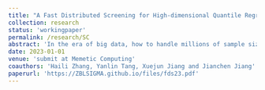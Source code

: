 ```yaml
---
title: "A Fast Distributed Screening for High-dimensional Quantile Regression"
collection: research
status: 'workingpaper'
permalink: /research/SC
abstract: 'In the era of big data, how to handle millions of sample sizes and hundreds of variables with limited memory constraints and perform variable selection is a research problem that needs to be solved. A naive divide-and-conquer approach to solve this problem is to split  the whole data into $L$ parts and run each part separately on $L$ machines, aggregating the results from all machines by averaging, and finally obtaining the selected variables. However, this tends to select more noisy variables, and the false discovery rate may not be well controlled. In this paper, we propose a data-driven screening method for high-dimensional quantile regression in distributed data to improve the method. When the number of variables is diverging, we demonstrate that the probability of selecting the true variables by this screening method tends to 1,  which can effectively reduce the dimensionality and greatly improve the computational efficiency of high-dimensional quantile regression. In addition, we demonstrate that the obtained parameter estimation errors are asymptotically normal. Finally, simulations and a real-world blog feedback example are used to evaluate the effectiveness of the proposed method.'
date: 2023-01-01
venue: 'submit at Memetic Computing'
coauthors: 'Haili Zhang, Yanlin Tang, Xuejun Jiang and Jianchen Jiang'
paperurl: 'https://ZBLSIGMA.github.io/files/fds23.pdf'
---
```

